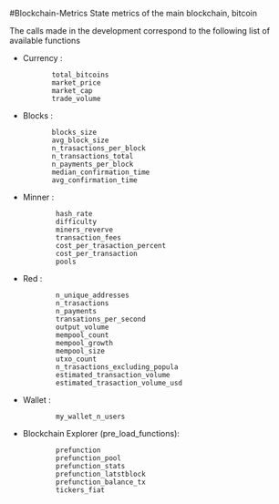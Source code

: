 #Blockchain-Metrics
 State metrics of the main blockchain, bitcoin
 
 
The calls made in the development correspond to the following list of available functions


- Currency : 

             total_bitcoins
             market_price
             market_cap
             trade_volume
       
- Blocks :       
 
             blocks_size
             avg_block_size
             n_trasactions_per_block
             n_transactions_total
             n_payments_per_block
             median_confirmation_time
             avg_confirmation_time


- Minner : 

              hash_rate
              difficulty
              miners_reverve
              transaction_fees
              cost_per_trasaction_percent
              cost_per_transaction
              pools
              
- Red :       

              n_unique_addresses
              n_trasactions
              n_payments
              transations_per_second
              output_volume
              mempool_count
              mempool_growth
              mempool_size
              utxo_count
              n_trasactions_excluding_popula
              estimated_transaction_volume
              estimated_trasaction_volume_usd
              
- Wallet :
             
              my_wallet_n_users
              
              
              
- Blockchain Explorer (pre_load_functions):

              prefunction
              prefunction_pool
              prefunction_stats
              prefunction_latstblock
              prefunction_balance_tx
              tickers_fiat
              
              
              
